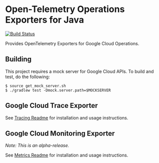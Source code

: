 # Open-Telemetry Operations Exporters for Java

[![Build Status][circleci-image]][circleci-url]

Provides OpenTelemetry Exporters for Google Cloud Operations. 

[circleci-image]: https://circleci.com/gh/GoogleCloudPlatform/opentelemetry-operations-java.svg?style=shield 
[circleci-url]: https://circleci.com/gh/GoogleCloudPlatform/opentelemetry-operations-java



## Building

This project requires a mock server for Google Cloud APIs.  To build and test, do the following:

```
$ source get_mock_server.sh
$ ./gradlew test -Dmock.server.path=$MOCKSERVER
```


## Google Cloud Trace Exporter

See [Tracing Readme](exporters/trace/README.md) for installation and usage instructions.

## Google Cloud Monitoring Exporter

*Note: This is an alpha-release.*

See [Metrics Readme](exporters/metrics/README.md) for installation and usage instructions.